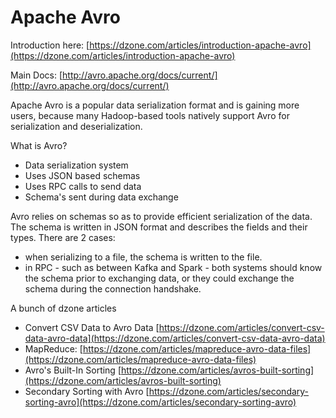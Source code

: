 # Apache Avro

Introduction here: [https://dzone.com/articles/introduction-apache-avro](https://dzone.com/articles/introduction-apache-avro)

Main Docs: [http://avro.apache.org/docs/current/](http://avro.apache.org/docs/current/)

Apache Avro is a popular data serialization format and is gaining more users, because many Hadoop-based tools natively support Avro for serialization and deserialization.

What is Avro?
  - Data serialization system
  - Uses JSON based schemas
  - Uses RPC calls to send data
  - Schema's sent during data exchange
  
Avro relies on schemas so as to provide efficient serialization of the data. The schema is written in JSON format and describes the fields and their types. There are 2 cases:
  - when serializing to a file, the schema is written to the file.
  - in RPC - such as between Kafka and Spark - both systems should know the schema prior to exchanging data, or they could exchange the schema during the connection handshake.  

A bunch of dzone articles
  - Convert CSV Data to Avro Data [https://dzone.com/articles/convert-csv-data-avro-data](https://dzone.com/articles/convert-csv-data-avro-data)
  - MapReduce: [https://dzone.com/articles/mapreduce-avro-data-files](https://dzone.com/articles/mapreduce-avro-data-files)
  - Avro's Built-In Sorting [https://dzone.com/articles/avros-built-sorting](https://dzone.com/articles/avros-built-sorting)
  - Secondary Sorting with Avro [https://dzone.com/articles/secondary-sorting-avro](https://dzone.com/articles/secondary-sorting-avro)
